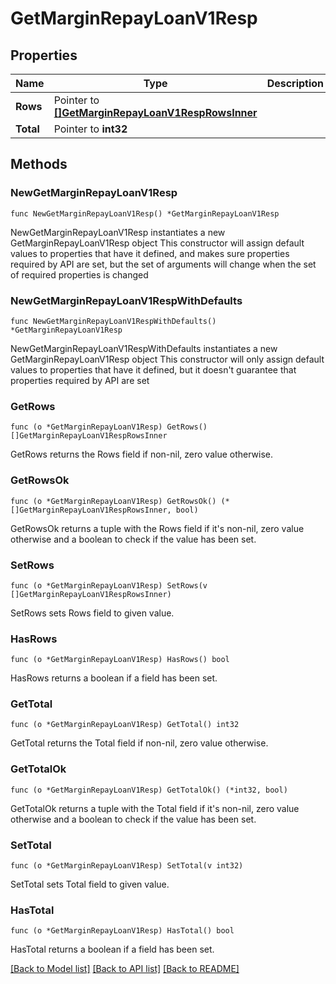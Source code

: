 # GetMarginRepayLoanV1Resp

## Properties

Name | Type | Description | Notes
------------ | ------------- | ------------- | -------------
**Rows** | Pointer to [**[]GetMarginRepayLoanV1RespRowsInner**](GetMarginRepayLoanV1RespRowsInner.md) |  | [optional] 
**Total** | Pointer to **int32** |  | [optional] 

## Methods

### NewGetMarginRepayLoanV1Resp

`func NewGetMarginRepayLoanV1Resp() *GetMarginRepayLoanV1Resp`

NewGetMarginRepayLoanV1Resp instantiates a new GetMarginRepayLoanV1Resp object
This constructor will assign default values to properties that have it defined,
and makes sure properties required by API are set, but the set of arguments
will change when the set of required properties is changed

### NewGetMarginRepayLoanV1RespWithDefaults

`func NewGetMarginRepayLoanV1RespWithDefaults() *GetMarginRepayLoanV1Resp`

NewGetMarginRepayLoanV1RespWithDefaults instantiates a new GetMarginRepayLoanV1Resp object
This constructor will only assign default values to properties that have it defined,
but it doesn't guarantee that properties required by API are set

### GetRows

`func (o *GetMarginRepayLoanV1Resp) GetRows() []GetMarginRepayLoanV1RespRowsInner`

GetRows returns the Rows field if non-nil, zero value otherwise.

### GetRowsOk

`func (o *GetMarginRepayLoanV1Resp) GetRowsOk() (*[]GetMarginRepayLoanV1RespRowsInner, bool)`

GetRowsOk returns a tuple with the Rows field if it's non-nil, zero value otherwise
and a boolean to check if the value has been set.

### SetRows

`func (o *GetMarginRepayLoanV1Resp) SetRows(v []GetMarginRepayLoanV1RespRowsInner)`

SetRows sets Rows field to given value.

### HasRows

`func (o *GetMarginRepayLoanV1Resp) HasRows() bool`

HasRows returns a boolean if a field has been set.

### GetTotal

`func (o *GetMarginRepayLoanV1Resp) GetTotal() int32`

GetTotal returns the Total field if non-nil, zero value otherwise.

### GetTotalOk

`func (o *GetMarginRepayLoanV1Resp) GetTotalOk() (*int32, bool)`

GetTotalOk returns a tuple with the Total field if it's non-nil, zero value otherwise
and a boolean to check if the value has been set.

### SetTotal

`func (o *GetMarginRepayLoanV1Resp) SetTotal(v int32)`

SetTotal sets Total field to given value.

### HasTotal

`func (o *GetMarginRepayLoanV1Resp) HasTotal() bool`

HasTotal returns a boolean if a field has been set.


[[Back to Model list]](../README.md#documentation-for-models) [[Back to API list]](../README.md#documentation-for-api-endpoints) [[Back to README]](../README.md)


